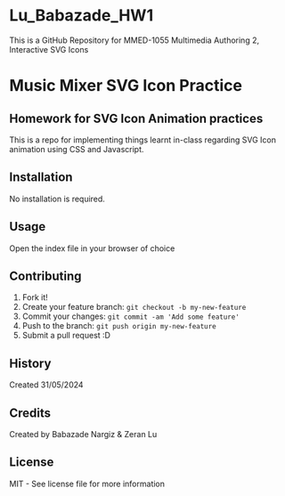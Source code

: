 # Lu_Babazade_HW1
This is a GitHub Repository for MMED-1055 Multimedia Authoring 2, Interactive SVG Icons
# Music Mixer SVG Icon Practice
## Homework for SVG Icon Animation practices
This is a repo for implementing things learnt in-class regarding SVG Icon animation using CSS and Javascript.

## Installation
No installation is required.

## Usage
Open the index file in your browser of choice

## Contributing
1. Fork it!
2. Create your feature branch: `git checkout -b my-new-feature`
3. Commit your changes: `git commit -am 'Add some feature'`
4. Push to the branch: `git push origin my-new-feature`
5. Submit a pull request :D

## History
Created 31/05/2024

## Credits
Created by Babazade Nargiz & Zeran Lu

## License
MIT - See license file for more information

